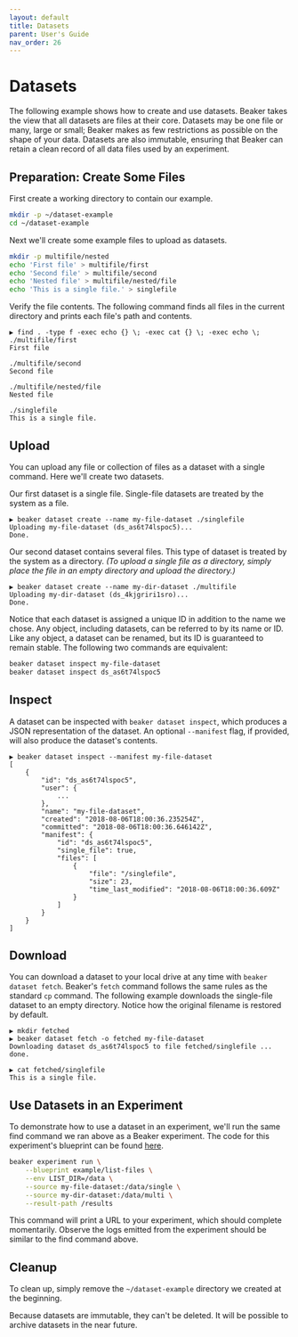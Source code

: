 ```yaml
---
layout: default
title: Datasets
parent: User's Guide
nav_order: 26
---
```


# Datasets

The following example shows how to create and use datasets. Beaker takes the view that all datasets
are files at their core. Datasets may be one file or many, large or small; Beaker makes as few
restrictions as possible on the shape of your data. Datasets are also immutable, ensuring that
Beaker can retain a clean record of all data files used by an experiment.

## Preparation: Create Some Files

First create a working directory to contain our example.

```bash
mkdir -p ~/dataset-example
cd ~/dataset-example
```

Next we'll create some example files to upload as datasets.

```bash
mkdir -p multifile/nested
echo 'First file' > multifile/first
echo 'Second file' > multifile/second
echo 'Nested file' > multifile/nested/file
echo 'This is a single file.' > singlefile
```

Verify the file contents. The following command finds all files in the current
directory and prints each file's path and contents.

```
▶ find . -type f -exec echo {} \; -exec cat {} \; -exec echo \;
./multifile/first
First file

./multifile/second
Second file

./multifile/nested/file
Nested file

./singlefile
This is a single file.
```

## Upload

You can upload any file or collection of files as a dataset with a single command. Here we'll create
two datasets.

Our first dataset is a single file. Single-file datasets are treated by the system as a file.

```
▶ beaker dataset create --name my-file-dataset ./singlefile
Uploading my-file-dataset (ds_as6t74lspoc5)...
Done.
```

Our second dataset contains several files. This type of dataset is treated by the system as a
directory. _(To upload a single file as a directory, simply place the file in an empty directory and
upload the directory.)_

```
▶ beaker dataset create --name my-dir-dataset ./multifile
Uploading my-dir-dataset (ds_4kjgriri1sro)...
Done.
```

Notice that each dataset is assigned a unique ID in addition to the name we chose. Any object,
including datasets, can be referred to by its name or ID. Like any object, a dataset can be renamed,
but its ID is guaranteed to remain stable. The following two commands are equivalent:

```bash
beaker dataset inspect my-file-dataset
beaker dataset inspect ds_as6t74lspoc5
```

## Inspect

A dataset can be inspected with `beaker dataset inspect`, which produces a JSON representation of
the dataset. An optional `--manifest` flag, if provided, will also produce the dataset's contents.

```
▶ beaker dataset inspect --manifest my-file-dataset
[
    {
        "id": "ds_as6t74lspoc5",
        "user": {
            ...
        },
        "name": "my-file-dataset",
        "created": "2018-08-06T18:00:36.235254Z",
        "committed": "2018-08-06T18:00:36.646142Z",
        "manifest": {
            "id": "ds_as6t74lspoc5",
            "single_file": true,
            "files": [
                {
                    "file": "/singlefile",
                    "size": 23,
                    "time_last_modified": "2018-08-06T18:00:36.609Z"
                }
            ]
        }
    }
]
```

## Download

You can download a dataset to your local drive at any time with `beaker dataset fetch`. Beaker's
`fetch` command follows the same rules as the standard `cp` command. The following example downloads
the single-file dataset to an empty directory. Notice how the original filename is restored by default.

```
▶ mkdir fetched
▶ beaker dataset fetch -o fetched my-file-dataset
Downloading dataset ds_as6t74lspoc5 to file fetched/singlefile ... done.

▶ cat fetched/singlefile
This is a single file.
```

## Use Datasets in an Experiment

To demonstrate how to use a dataset in an experiment, we'll run the same find command we ran above
as a Beaker experiment. The code for this experiment's blueprint can be found
[here](../examples/list-files).

```bash
beaker experiment run \
    --blueprint example/list-files \
    --env LIST_DIR=/data \
    --source my-file-dataset:/data/single \
    --source my-dir-dataset:/data/multi \
    --result-path /results
```

This command will print a URL to your experiment, which should complete momentarily. Observe the
logs emitted from the experiment should be similar to the find command above.

## Cleanup

To clean up, simply remove the `~/dataset-example` directory we created at the beginning.

Because datasets are immutable, they can't be deleted. It will be possible to archive datasets in
the near future.
